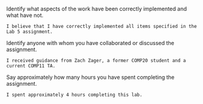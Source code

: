Identify what aspects of the work have been correctly implemented and what have not.

	I believe that I have correctly implemented all items specified in the Lab 5 assignment.

Identify anyone with whom you have collaborated or discussed the assignment.

	I received guidance from Zach Zager, a former COMP20 student and a current COMP11 TA.

Say approximately how many hours you have spent completing the assignment.

	I spent approximately 4 hours completing this lab.